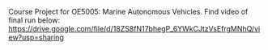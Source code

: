 Course Project for OE5005: Marine Autonomous Vehicles.
Find video of final run below:
https://drive.google.com/file/d/18ZS8fN17bhegP_6YWkCJtzVsEfrgMNhQ/view?usp=sharing
